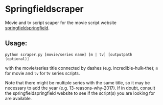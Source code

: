 # Springfieldscraper

Movie and tv script scaper for the movie script website [springfieldspringfield](springfieldspringfield.co.uk).

## Usage:

<code>python scraper.py [movie/series name] [m | tv] [outputpath (optional)]</code>

with the movie/series title connected by dashes (e.g. incredible-hulk-the); <code>m</code> for movie and <code>tv</code> for tv series scripts.

Note that there might be multiple series with the same title, so it may be necessary to add the year (e.g. 13-reasons-why-2017).
If in doubt, consult the springfieldspringfield website to see if the script(s) you are looking for are available.
